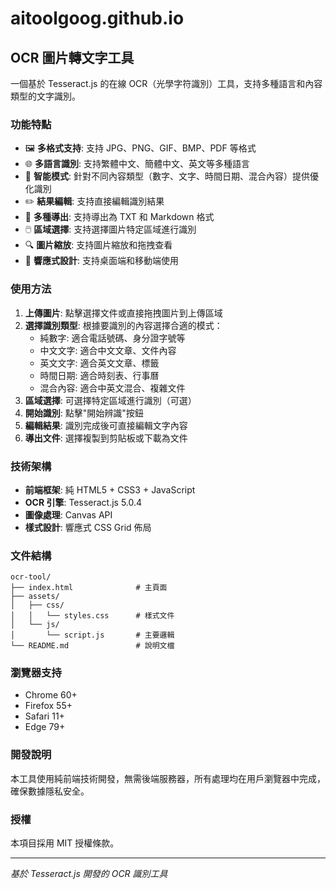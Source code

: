 # aitoolgoog.github.io

## OCR 圖片轉文字工具

一個基於 Tesseract.js 的在線 OCR（光學字符識別）工具，支持多種語言和內容類型的文字識別。

### 功能特點

- 🖼️ **多格式支持**: 支持 JPG、PNG、GIF、BMP、PDF 等格式
- 🌐 **多語言識別**: 支持繁體中文、簡體中文、英文等多種語言
- 🎯 **智能模式**: 針對不同內容類型（數字、文字、時間日期、混合內容）提供優化識別
- ✏️ **結果編輯**: 支持直接編輯識別結果
- 📁 **多種導出**: 支持導出為 TXT 和 Markdown 格式
- 🖱️ **區域選擇**: 支持選擇圖片特定區域進行識別
- 🔍 **圖片縮放**: 支持圖片縮放和拖拽查看
- 📱 **響應式設計**: 支持桌面端和移動端使用

### 使用方法

1. **上傳圖片**: 點擊選擇文件或直接拖拽圖片到上傳區域
2. **選擇識別類型**: 根據要識別的內容選擇合適的模式：
   - 純數字: 適合電話號碼、身分證字號等
   - 中文文字: 適合中文文章、文件內容
   - 英文文字: 適合英文文章、標籤
   - 時間日期: 適合時刻表、行事曆
   - 混合內容: 適合中英文混合、複雜文件
3. **區域選擇**: 可選擇特定區域進行識別（可選）
4. **開始識別**: 點擊"開始辨識"按鈕
5. **編輯結果**: 識別完成後可直接編輯文字內容
6. **導出文件**: 選擇複製到剪貼板或下載為文件

### 技術架構

- **前端框架**: 純 HTML5 + CSS3 + JavaScript
- **OCR 引擎**: Tesseract.js 5.0.4
- **圖像處理**: Canvas API
- **樣式設計**: 響應式 CSS Grid 佈局

### 文件結構

```
ocr-tool/
├── index.html              # 主頁面
├── assets/
│   ├── css/
│   │   └── styles.css      # 樣式文件
│   └── js/
│       └── script.js       # 主要邏輯
└── README.md               # 說明文檔
```

### 瀏覽器支持

- Chrome 60+
- Firefox 55+
- Safari 11+
- Edge 79+

### 開發說明

本工具使用純前端技術開發，無需後端服務器，所有處理均在用戶瀏覽器中完成，確保數據隱私安全。

### 授權

本項目採用 MIT 授權條款。

---

*基於 Tesseract.js 開發的 OCR 識別工具*
